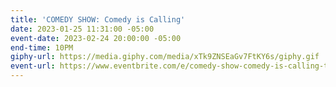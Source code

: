 ```yaml
---
title: 'COMEDY SHOW: Comedy is Calling'
date: 2023-01-25 11:31:00 -05:00
event-date: 2023-02-24 20:00:00 -05:00
end-time: 10PM
giphy-url: https://media.giphy.com/media/xTk9ZNSEaGv7FtKY6s/giphy.gif
event-url: https://www.eventbrite.com/e/comedy-show-comedy-is-calling-tickets-524656039337
---
```


